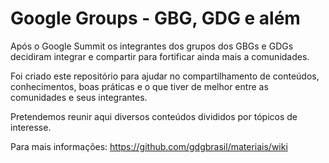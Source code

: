Google Groups - GBG, GDG e além
=========
Após o Google Summit os integrantes dos grupos dos GBGs e GDGs decidiram integrar e compartir para fortificar ainda mais a comunidades.

Foi criado este repositório para ajudar no compartilhamento de conteúdos, conhecimentos, boas práticas e o que tiver de melhor entre as comunidades e seus integrantes.

Pretendemos reunir aqui diversos conteúdos divididos por tópicos de interesse. 

Para mais informações: https://github.com/gdgbrasil/materiais/wiki
